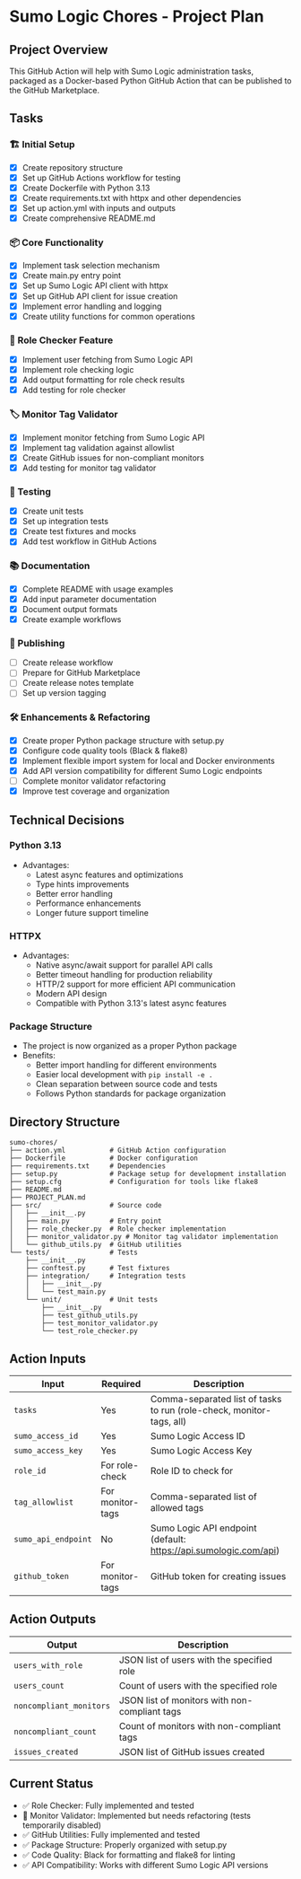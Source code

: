 # Sumo Logic Chores - Project Plan

## Project Overview
This GitHub Action will help with Sumo Logic administration tasks, packaged as a Docker-based Python GitHub Action that can be published to the GitHub Marketplace.

## Tasks

### 🏗️ Initial Setup
- [x] Create repository structure
- [x] Set up GitHub Actions workflow for testing
- [x] Create Dockerfile with Python 3.13
- [x] Create requirements.txt with httpx and other dependencies
- [x] Set up action.yml with inputs and outputs
- [x] Create comprehensive README.md

### 📦 Core Functionality
- [x] Implement task selection mechanism
- [x] Create main.py entry point
- [x] Set up Sumo Logic API client with httpx
- [x] Set up GitHub API client for issue creation
- [x] Implement error handling and logging
- [x] Create utility functions for common operations

### 👥 Role Checker Feature
- [x] Implement user fetching from Sumo Logic API
- [x] Implement role checking logic
- [x] Add output formatting for role check results
- [x] Add testing for role checker

### 🏷️ Monitor Tag Validator
- [x] Implement monitor fetching from Sumo Logic API
- [x] Implement tag validation against allowlist
- [x] Create GitHub issues for non-compliant monitors
- [x] Add testing for monitor tag validator

### 🧪 Testing
- [x] Create unit tests
- [x] Set up integration tests
- [x] Create test fixtures and mocks
- [x] Add test workflow in GitHub Actions

### 📚 Documentation
- [x] Complete README with usage examples
- [x] Add input parameter documentation
- [x] Document output formats
- [x] Create example workflows

### 🚀 Publishing
- [ ] Create release workflow
- [ ] Prepare for GitHub Marketplace
- [ ] Create release notes template
- [ ] Set up version tagging

### 🛠️ Enhancements & Refactoring
- [x] Create proper Python package structure with setup.py
- [x] Configure code quality tools (Black & flake8)
- [x] Implement flexible import system for local and Docker environments
- [x] Add API version compatibility for different Sumo Logic endpoints
- [ ] Complete monitor validator refactoring
- [x] Improve test coverage and organization

## Technical Decisions

### Python 3.13
- Advantages:
  - Latest async features and optimizations
  - Type hints improvements
  - Better error handling
  - Performance enhancements
  - Longer future support timeline

### HTTPX
- Advantages:
  - Native async/await support for parallel API calls
  - Better timeout handling for production reliability
  - HTTP/2 support for more efficient API communication
  - Modern API design
  - Compatible with Python 3.13's latest async features

### Package Structure
- The project is now organized as a proper Python package
- Benefits:
  - Better import handling for different environments
  - Easier local development with `pip install -e .`
  - Clean separation between source code and tests
  - Follows Python standards for package organization

## Directory Structure
```
sumo-chores/
├── action.yml           # GitHub Action configuration
├── Dockerfile           # Docker configuration
├── requirements.txt     # Dependencies
├── setup.py             # Package setup for development installation
├── setup.cfg            # Configuration for tools like flake8
├── README.md
├── PROJECT_PLAN.md
├── src/                 # Source code
│   ├── __init__.py
│   ├── main.py          # Entry point
│   ├── role_checker.py  # Role checker implementation
│   ├── monitor_validator.py # Monitor tag validator implementation
│   └── github_utils.py  # GitHub utilities
└── tests/               # Tests
    ├── __init__.py
    ├── conftest.py      # Test fixtures
    ├── integration/     # Integration tests
    │   ├── __init__.py
    │   └── test_main.py
    └── unit/            # Unit tests
        ├── __init__.py
        ├── test_github_utils.py
        ├── test_monitor_validator.py
        └── test_role_checker.py
```

## Action Inputs

| Input | Required | Description |
|-------|----------|-------------|
| `tasks` | Yes | Comma-separated list of tasks to run (role-check, monitor-tags, all) |
| `sumo_access_id` | Yes | Sumo Logic Access ID |
| `sumo_access_key` | Yes | Sumo Logic Access Key |
| `role_id` | For role-check | Role ID to check for |
| `tag_allowlist` | For monitor-tags | Comma-separated list of allowed tags |
| `sumo_api_endpoint` | No | Sumo Logic API endpoint (default: https://api.sumologic.com/api) |
| `github_token` | For monitor-tags | GitHub token for creating issues |

## Action Outputs

| Output | Description |
|--------|-------------|
| `users_with_role` | JSON list of users with the specified role |
| `users_count` | Count of users with the specified role |
| `noncompliant_monitors` | JSON list of monitors with non-compliant tags |
| `noncompliant_count` | Count of monitors with non-compliant tags |
| `issues_created` | JSON list of GitHub issues created |

## Current Status

- ✅ Role Checker: Fully implemented and tested
- 🔄 Monitor Validator: Implemented but needs refactoring (tests temporarily disabled)
- ✅ GitHub Utilities: Fully implemented and tested
- ✅ Package Structure: Properly organized with setup.py
- ✅ Code Quality: Black for formatting and flake8 for linting
- ✅ API Compatibility: Works with different Sumo Logic API versions 